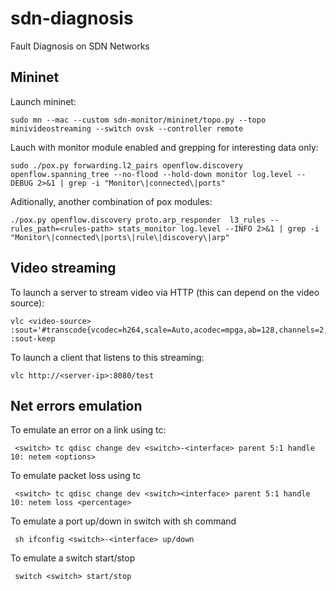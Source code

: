 # sdn-diagnosis
Fault Diagnosis on SDN Networks

## Mininet
Launch mininet:
```
sudo mn --mac --custom sdn-monitor/mininet/topo.py --topo minivideostreaming --switch ovsk --controller remote
```

Lauch with monitor module enabled and grepping for interesting data only:
```
sudo ./pox.py forwarding.l2_pairs openflow.discovery openflow.spanning_tree --no-flood --hold-down monitor log.level --DEBUG 2>&1 | grep -i "Monitor\|connected\|ports"
```

Aditionally, another combination of pox modules:
```
./pox.py openflow.discovery proto.arp_responder  l3_rules --rules_path=<rules-path> stats_monitor log.level --INFO 2>&1 | grep -i "Monitor\|connected\|ports\|rule\|discovery\|arp"
```

## Video streaming
To launch a server to stream video via HTTP (this can depend on the video source):
```
vlc <video-source> :sout='#transcode{vcodec=h264,scale=Auto,acodec=mpga,ab=128,channels=2,samplerate=44100}:http{mux=ffmpeg{mux=flv},dst=:8080/test}' :sout-keep
```

To launch a client that listens to this streaming:
```
vlc http://<server-ip>:8080/test
```

## Net errors emulation
To emulate an error on a link using tc:
```
 <switch> tc qdisc change dev <switch>-<interface> parent 5:1 handle 10: netem <options>
```
To emulate packet loss using tc
```
 <switch> tc qdisc change dev <switch><interface> parent 5:1 handle 10: netem loss <percentage>
```
To emulate a port up/down in switch with sh command
```
 sh ifconfig <switch>-<interface> up/down
```
To emulate a switch start/stop
```
 switch <switch> start/stop
```

